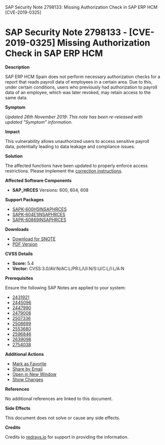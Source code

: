 SAP Security Note 2798133: Missing Authorization Check in SAP ERP HCM [CVE-2019-0325]

# SAP Security Note 2798133 - [CVE-2019-0325] Missing Authorization Check in SAP ERP HCM

**Description**
  
SAP ERP HCM Spain does not perform necessary authorization checks for a report that reads payroll data of employees in a certain area. Due to this, under certain conditions, users who previously had authorization to payroll data of an employee, which was later revoked, may retain access to the same data.

**Symptom**

*Updated 26th November 2019: This note has been re-released with updated "Symptom" information.*

**Impact**

This vulnerability allows unauthorized users to access sensitive payroll data, potentially leading to data leakage and compliance issues.

**Solution**

The affected functions have been updated to properly enforce access restrictions. Please implement the [correction instructions](https://me.sap.com/corrins/0002798133/6482).

**Affected Software Components**

- **SAP_HRCES** Versions: 600, 604, 608

**Support Packages**

- [SAPK-600H5INSAPHRCES](https://me.sap.com/supportpackage/SAPK-600H5INSAPHRCES)
- [SAPK-604E1INSAPHRCES](https://me.sap.com/supportpackage/SAPK-604E1INSAPHRCES)
- [SAPK-60869INSAPHRCES](https://me.sap.com/supportpackage/SAPK-60869INSAPHRCES)

**Downloads**

- [Download for SNOTE](https://notesdownloads.sap.com/note/0040000001232772019)
- [PDF Version](https://userapps.support.sap.com/sap/support/sfm/notes/print/0002798133?language=en-US&token=CFA71C5A2A8F9D15941582A42F4586E0)

**CVSS Details**

- **Score:** 5.4
- **Vector:** CVSS:3.0/AV:N/AC:L/PR:L/UI:N/S:U/C:L/I:L/A:N

**Prerequisites**

Ensure the following SAP Notes are applied to your system:
- [2431921](https://me.sap.com/notes/2431921)
- [2445096](https://me.sap.com/notes/2445096)
- [2447990](https://me.sap.com/notes/2447990)
- [2479008](https://me.sap.com/notes/2479008)
- [2507336](https://me.sap.com/notes/2507336)
- [2508699](https://me.sap.com/notes/2508699)
- [2553680](https://me.sap.com/notes/2553680)
- [2596846](https://me.sap.com/notes/2596846)
- [2639098](https://me.sap.com/notes/2639098)
- [2754038](https://me.sap.com/notes/2754038)

**Additional Actions**

- [Mark as Favorite](#)
- [Share by Email](#)
- [Open in New Window](#)
- [Show Changes](https://me.sap.com/notesLatestChanges/0002798133/E/diff)

**References**

No additional references are linked to this document.

**Side Effects**

This document does not solve or cause any side effects.

**Credits**

Credits to [redrays.io](https://redrays.io) for support in providing the information.